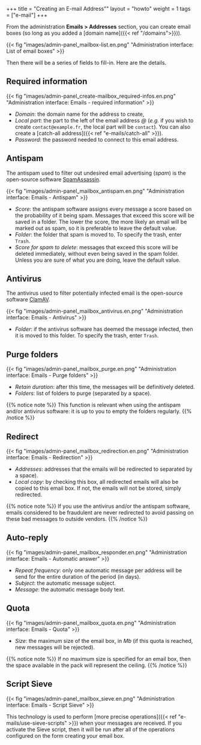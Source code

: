 +++
title = "Creating an E-mail Address""
layout = "howto"
weight = 1
tags = ["e-mail"]
+++

From the administration **Emails > Addresses** section, you can create email boxes (so long as you added a [domain name]({{< ref "/domains">}})).

{{< fig "images/admin-panel_mailbox-list.en.png" "Administration interface: List of email boxes" >}}

Then there will be a series of fields to fill-in. Here are the details.

## Required information

{{< fig "images/admin-panel_create-mailbox_required-infos.en.png" "Administration interface: Emails - required information" >}}

- *Domain*: the domain name for the address to create,
- *Local part*: the part to the left of the email address _@_ (_e.g._ if you wish to create `contact@example.fr`, the local part will be `contact`). You can also create a [catch-all address]({{< ref "e-mails/catch-all" >}}).
- *Password*: the password needed to connect to this email address.

## Antispam

The antispam used to filter out undesired email advertising (*spam*) is the open-source software [SpamAssassin](http://spamassassin.apache.org/).

{{< fig "images/admin-panel_mailbox_antispam.en.png" "Administration interface: Emails - Antispam" >}}

- *Score*: the antispam software assigns every message a score based on the probability of it being spam. Messages that exceed this score will be saved in a folder. The lower the score, the more likely an email will be marked out as spam, so it is preferable to leave the default value.
- *Folder*: the folder that spam is moved to. To specify the trash, enter `Trash`.
- *Score for spam to delete*: messages that exceed this score will be deleted immediately, without even being saved in the spam folder. Unless you are sure of what you are doing, leave the default value.

## Antivirus

The antivirus used to filter potentially infected email is the open-source software [ClamAV](http://www.clamav.net/).

{{< fig "images/admin-panel_mailbox_antivirus.en.png" "Administration interface: Emails - Antivirus" >}}

- *Folder*: if the antivirus software has deemed the message infected, then it is moved to this folder. To specify the trash, enter `Trash`.

## Purge folders

{{< fig "images/admin-panel_mailbox_purge.en.png" "Administration interface: Emails - Purge folders" >}}

- *Retain duration*: after this time, the messages will be definitively deleted.
- *Folders*: list of folders to purge (separated by a space).

{{% notice note %}}
This function is relevant when using the antispam and/or antivirus software: it is up to you to empty the folders regularly.
{{% /notice %}}

## Redirect

{{< fig "images/admin-panel_mailbox_redirection.en.png" "Administration interface: Emails - Redirection" >}}

- *Addresses*: addresses that the emails will be redirected to separated by a space).
- *Local copy*: by checking this box, all redirected emails will also be copied to this email box. If not, the emails will not be stored, simply redirected.

{{% notice note %}}
If you use the antivirus and/or the antispam software, emails considered to be fraudulent are never redirected to avoid passing on these bad messages to outside vendors.
{{% /notice %}}

## Auto-reply

{{< fig "images/admin-panel_mailbox_responder.en.png" "Administration interface: Emails - Automatic answer" >}}

- *Repeat frequency*: only one automatic message per address will be send for the entire duration of the period (in days).
- *Subject*: the automatic message subject.
- *Message*: the automatic message body text.

## Quota

{{< fig "images/admin-panel_mailbox_quota.en.png" "Administration interface: Emails - Quota" >}}

- *Size*: the maximum size of the email box, in *Mb* (if this quota is reached, new messages will be rejected).

{{% notice note %}}
If no maximum size is specified for an email box, then the space available in the pack will represent the ceiling.
{{% /notice %}}

## Script Sieve

{{< fig "images/admin-panel_mailbox_sieve.en.png" "Administration interface: Emails - Script Sieve" >}}

This technology is used to perform [more precise operations]({{< ref "e-mails/use-sieve-scripts" >}}) when your messages are received. If you activate the Sieve script, then it will be run after all of the operations configured on the form creating your email box.

